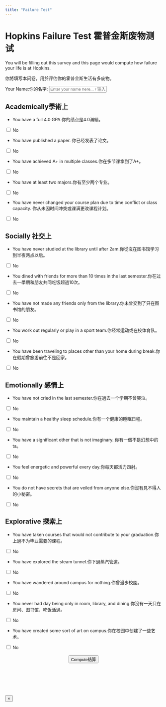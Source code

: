 ```yaml
---
title: "Failure Test"
---
```


# <span class="eng">Hopkins Failure Test</span> <span class="chn">霍普金斯废物测试</span>

<span class="eng">You will be filling out this survey and this page would compute how failure your life is at Hopkins.</span>

<span class="chn">你將填写本问卷，用於评估你的霍普金斯生活有多废物。</span>

<form class="clms" id="add-choice-form" autocomplete="off">
    <span class="eng">Your Name:</span><span class="chn">你的名字:</span> <input type="text" id="inputBox" placeholder="Enter your name here... / 输入你的名字...">
</form>

## <span class="eng">Academically</span><span class="chn">學術上</span>

- <span class="eng">You have a full 4.0 GPA.</span><span class="chn">你的绩点是4.0滿績。</span>
<div class="buttons-container">
    <div class="button-wrapper">
        <label class="switch">
            <input type="checkbox" id="switchButton1">
            <span class="slider"></span>
        </label>
        <span class="status-text" id="status1">No</span>
    </div>
</div>

- <span class="eng">You have published a paper.</span> <span class="chn">你已经发表了论文。</span>
<div class="buttons-container">
    <div class="button-wrapper">
        <label class="switch">
            <input type="checkbox" id="switchButton2">
            <span class="slider"></span>
        </label>
        <span class="status-text" id="status2">No</span>
    </div>
</div>

- <span class="eng">You have achieved A+ in multiple classes.</span><span class="chn">你在多节课拿到了A+。</span>
<div class="buttons-container">
    <div class="button-wrapper">
        <label class="switch">
            <input type="checkbox" id="switchButton3">
            <span class="slider"></span>
        </label>
        <span class="status-text" id="status3">No</span>
    </div>
</div>

- <span class="eng">You have at least two majors.</span><span class="chn">你有至少两个专业。</span>
<div class="buttons-container">
    <div class="button-wrapper">
        <label class="switch">
            <input type="checkbox" id="switchButton4">
            <span class="slider"></span>
        </label>
        <span class="status-text" id="status4">No</span>
    </div>
</div>

- <span class="eng">You have never changed your course plan due to time conflict or class capacity.</span> <span class="chn">你从未因时间冲突或课满更改课程计划。</span>
<div class="buttons-container">
    <div class="button-wrapper">
        <label class="switch">
            <input type="checkbox" id="switchButton5">
            <span class="slider"></span>
        </label>
        <span class="status-text" id="status5">No</span>
    </div>
</div>

## <span class="eng">Socially</span> <span class="chn">社交上</span>

- <span class="eng">You have never studied at the library until after 2am.</span><span class="chn">你從沒在图书馆学习到半夜两点以后。</span>
<div class="buttons-container">
    <div class="button-wrapper">
        <label class="switch">
            <input type="checkbox" id="switchButton6">
            <span class="slider"></span>
        </label>
        <span class="status-text" id="status6">No</span>
    </div>
</div>

- <span class="eng">You dined with friends for more than 10 times in the last semester.</span><span class="chn">你在过去一學期和朋友共同吃饭超過10次。</span>
<div class="buttons-container">
    <div class="button-wrapper">
        <label class="switch">
            <input type="checkbox" id="switchButton7">
            <span class="slider"></span>
        </label>
        <span class="status-text" id="status7">No</span>
    </div>
</div>

- <span class="eng">You have not made any friends only from the library.</span><span class="chn">你未曾交到了只在图书馆的朋友。</span>
<div class="buttons-container">
    <div class="button-wrapper">
        <label class="switch">
            <input type="checkbox" id="switchButton8">
            <span class="slider"></span>
        </label>
        <span class="status-text" id="status8">No</span>
    </div>
</div>

- <span class="eng">You work out regularly or play in a sport team.</span><span class="chn">你经常运动或在校体育队。</span>
<div class="buttons-container">
    <div class="button-wrapper">
        <label class="switch">
            <input type="checkbox" id="switchButton9">
            <span class="slider"></span>
        </label>
        <span class="status-text" id="status9">No</span>
    </div>
</div>

- <span class="eng">You have been traveling to places other than your home during break.</span><span class="chn">你在假期曾旅游前往不是回家。</span>
<div class="buttons-container">
    <div class="button-wrapper">
        <label class="switch">
            <input type="checkbox" id="switchButton10">
            <span class="slider"></span>
        </label>
        <span class="status-text" id="status10">No</span>
    </div>
</div>

## <span class="eng">Emotionally</span> <span class="chn">感情上</span>

- <span class="eng">You have not cried in the last semester.</span><span class="chn">你在過去一个学期不曾哭泣。</span>
<div class="buttons-container">
    <div class="button-wrapper">
        <label class="switch">
            <input type="checkbox" id="switchButton11">
            <span class="slider"></span>
        </label>
        <span class="status-text" id="status11">No</span>
    </div>
</div>

- <span class="eng">You maintain a healthy sleep schedule.</span><span class="chn">你有一个健康的睡眠日程。</span>
<div class="buttons-container">
    <div class="button-wrapper">
        <label class="switch">
            <input type="checkbox" id="switchButton12">
            <span class="slider"></span>
        </label>
        <span class="status-text" id="status12">No</span>
    </div>
</div>

- <span class="eng">You have a significant other that is not imaginary.</span> <span class="chn">你有一個不是幻想中的ta。</span>
<div class="buttons-container">
    <div class="button-wrapper">
        <label class="switch">
            <input type="checkbox" id="switchButton13">
            <span class="slider"></span>
        </label>
        <span class="status-text" id="status13">No</span>
    </div>
</div>

- <span class="eng">You feel energetic and powerful every day.</span><span class="chn">你每天都活力四射。</span>
<div class="buttons-container">
    <div class="button-wrapper">
        <label class="switch">
            <input type="checkbox" id="switchButton14">
            <span class="slider"></span>
        </label>
        <span class="status-text" id="status14">No</span>
    </div>
</div>

- <span class="eng">You do not have secrets that are veiled from anyone else.</span><span class="chn">你沒有見不得人的小秘密。</span>
<div class="buttons-container">
    <div class="button-wrapper">
        <label class="switch">
            <input type="checkbox" id="switchButton15">
            <span class="slider"></span>
        </label>
        <span class="status-text" id="status15">No</span>
    </div>
</div>

## <span class="eng">Explorative</span> <span class="chn">探索上</span>

- <span class="eng">You have taken courses that would not contribute to your graduation.</span><span class="chn">你上過不为毕业需要的课程。</span>
<div class="buttons-container">
    <div class="button-wrapper">
        <label class="switch">
            <input type="checkbox" id="switchButton16">
            <span class="slider"></span>
        </label>
        <span class="status-text" id="status16">No</span>
    </div>
</div>

- <span class="eng">You have explored the steam tunnel.</span><span class="chn">你下過蒸汽管道。</span>
<div class="buttons-container">
    <div class="button-wrapper">
        <label class="switch">
            <input type="checkbox" id="switchButton17">
            <span class="slider"></span>
        </label>
        <span class="status-text" id="status17">No</span>
    </div>
</div>

- <span class="eng">You have wandered around campus for nothing.</span><span class="chn">你曾漫步校園。</span>
<div class="buttons-container">
    <div class="button-wrapper">
        <label class="switch">
            <input type="checkbox" id="switchButton18">
            <span class="slider"></span>
        </label>
        <span class="status-text" id="status18">No</span>
    </div>
</div>

- <span class="eng">You never had day being only in room, library, and dining.</span><span class="chn">你沒有一天只在房间、图书馆、吃饭活過。</span>
<div class="buttons-container">
    <div class="button-wrapper">
        <label class="switch">
            <input type="checkbox" id="switchButton19">
            <span class="slider"></span>
        </label>
        <span class="status-text" id="status19">No</span>
    </div>
</div>

- <span class="eng">You have created some sort of art on campus.</span><span class="chn">你在校园中创建了一些艺术。</span>
<div class="buttons-container">
    <div class="button-wrapper">
        <label class="switch">
            <input type="checkbox" id="switchButton20">
            <span class="slider"></span>
        </label>
        <span class="status-text" id="status20">No</span>
    </div>
</div>

<br>

<div style="text-align: center">
    <button onclick="result()" id="compute"><span class="eng">Compute</span><span class="chn">结算</span></button>
</div>

<br>

<div id="result-modal">
    <div id="result-box">
        <h2 id="greeting"></h2><br>
        <h3 id="result"></h3>
        <br>
        <div style="text-align: right" id="end" class="eng"></div>
        <button id="close-modal-btn">×</button>
    </div>
</div>
<script src="main.js"></script>